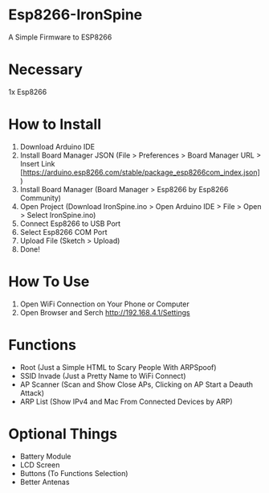 # Esp8266-IronSpine
A Simple Firmware to ESP8266

# Necessary
1x Esp8266

# How to Install
1. Download Arduino IDE
2. Install Board Manager JSON (File > Preferences > Board Manager URL > Insert Link [https://arduino.esp8266.com/stable/package_esp8266com_index.json])
3. Install Board Manager (Board Manager > Esp8266 by Esp8266 Community)
4. Open Project (Download IronSpine.ino > Open Arduino IDE > File > Open > Select IronSpine.ino)
5. Connect Esp8266 to USB Port
6. Select Esp8266 COM Port
7. Upload File (Sketch > Upload)
8. Done!

# How To Use
1. Open WiFi Connection on Your Phone or Computer
2. Open Browser and Serch http://192.168.4.1/Settings

# Functions
- Root (Just a Simple HTML to Scary People With ARPSpoof)
- SSID Invade (Just a Pretty Name to WiFi Connect)
- AP Scanner (Scan and Show Close APs, Clicking on AP Start a Deauth Attack)
- ARP List (Show IPv4 and Mac From Connected Devices by ARP)

# Optional Things
- Battery Module
- LCD Screen
- Buttons (To Functions Selection)
- Better Antenas
